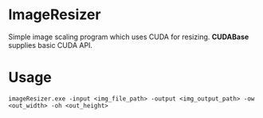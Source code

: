 # ImageResizer
Simple image scaling program which uses CUDA for resizing.
__CUDABase__ supplies basic CUDA API.  

# Usage
```
imageResizer.exe -input <img_file_path> -output <img_output_path> -ow <out_width> -oh <out_height>   
```